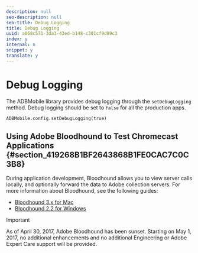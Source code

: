 ```yaml
---
description: null
seo-description: null
seo-title: Debug Logging
title: Debug Logging
uuid: a068c571-3da3-43ed-b148-c301cf9d99c3
index: y
internal: n
snippet: y
translate: y
---
```


# Debug Logging

The ADBMobile library provides debug logging through the `setDebugLogging` method. Debug logging should be set to `false` for all the production apps. 
```
ADBMobile.config.setDebugLogging(true)
```


## Using Adobe Bloodhound to Test Chromecast Applications {#section_419268B1BF2643868B1FE0CAC7C0C3B8}

During application development, Bloodhound allows you to view server calls locally, and optionally forward the data to Adobe collection servers.
For more information about Bloodhound, see the following guides:

* [Bloodhound 3.x for Mac](https://marketing.adobe.com/resources/help/en_US/mobile/bloodhound/)
* [Bloodhound 2.2 for Windows](https://www.google.com/url?sa=t&rct=j&q=&esrc=s&source=web&cd=3&cad=rja&uact=8&ved=0ahUKEwjil9aM87jRAhUExlQKHTYZCjoQFggoMAI&url=https%3A%2F%2Fmarketing.adobe.com%2Fresources%2Fhelp%2Fen_US%2Fmobile%2Fbloodhound_win_2x%2F&usg=AFQjCNEW-gZp1IdbifWFDgDNEaQcGlBobg&sig2=K0waTKxdMj_2kfNXdMI2yg)


>[!IMPORTANT]
>
>As of April 30, 2017, Adobe Bloodhound has been sunset. Starting on May 1, 2017, no additional enhancements and no additional Engineering or Adobe Expert Care support will be provided.


